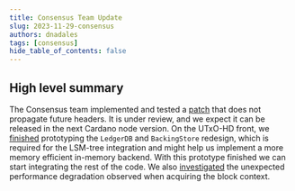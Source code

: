 ```yaml
---
title: Consensus Team Update
slug: 2023-11-29-consensus
authors: dnadales
tags: [consensus]
hide_table_of_contents: false
---
```


## High level summary

The Consensus team implemented and tested a [patch](https://github.com/input-output-hk/ouroboros-consensus/pull/525) that does not propagate future headers. It is under review, and we expect it can be released in the next Cardano node version. On the UTxO-HD front, we [finished](https://github.com/input-output-hk/ouroboros-consensus/issues/510) prototyping the `LedgerDB` and `BackingStore` redesign, which is required for the LSM-tree integration and might help us implement a more memory efficient in-memory backend. With this prototype finished we can start integrating the rest of the code. We also [investigated](https://github.com/input-output-hk/ouroboros-consensus/pull/513) the unexpected performance degradation observed when acquiring the block context.
